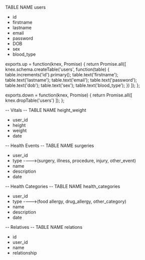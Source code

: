 TABLE NAME users
- id
- firstname
- lastname
- email
- password
- DOB
- sex
- blood_type

<!-- CREATE TABLE users (
  id SERIAL PRIMARY KEY,
  firstname TEXT,
  lastname TEXT,
  email TEXT,
  password TEXT
  );

  CREATE TABLE relations (
    id SERIAL PRIMARY KEY,
    user_id INTEGER,
    name TEXT,
    relationship TEXT
    );

  INSERT INTO users VALUES (1,'john', 'doe', 'john@email.com', 'password');
  INSERT INTO users VALUES (2,'jane', 'doe', 'jane@email.com', 'password2');
  INSERT INTO users VALUES (3,'jim', 'doe', 'jim@email.com', 'password3');
  INSERT INTO users VALUES (4,'jess', 'doe', 'jess@email.com', 'password4');

  ALTER TABLE users ADD dob DATE;
  ALTER TABLE users ADD sex TEXT;
  ALTER TABLE users ADD sex TEXT; -->



exports.up = function(knex, Promise) {
  return Promise.all([
    knex.schema.createTable('users', function(table) {
      table.increments('id').primary();
      table.text('firstname');
      table.text('lastname');
      table.text('email');
      table.text('password');
      table.text('dob');
      table.text('sex');
      table.text('blood_type');
    })
  ]);
};

exports.down = function(knex, Promise) {
  return Promise.all([
    knex.dropTable('users')
  ]);
};















-- Vitals --
TABLE NAME height_weight
- user_id
- height
- weight
- date

-- Health Events --
TABLE NAME surgeries
- user_id
- type ---->(surgery, illness, procedure, injury, other_event)
- name
- description
- date


-- Health Categories --
TABLE NAME health_categories
- user_id
- type ---->(food allergy, drug_allergy, other_category)
- name
- description
- date

-- Relatives --
TABLE NAME relations
- id
- user_id
- name
- relationship
